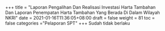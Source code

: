 +++
title = "Laporan Pengalihan Dan Realisasi Investasi Harta Tambahan Dan Laporan Penempatan Harta Tambahan Yang Berada Di Dalam Wilayah NKRI"
date = 2021-01-16T11:36:05+08:00
draft = false
weight = 81
toc = false
categories ="Pelaporan SPT"
+++
Sudah tidak berlaku